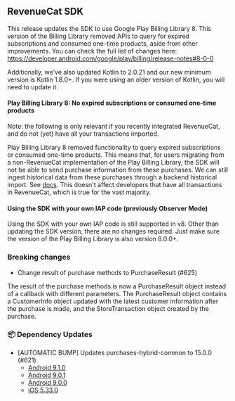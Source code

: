 ## RevenueCat SDK
This release updates the SDK to use Google Play Billing Library 8. This version of the Billing Library removed APIs to query for expired subscriptions and consumed one-time products, aside from other improvements. You can check the full list of changes here: https://developer.android.com/google/play/billing/release-notes#8-0-0

Additionally, we've also updated Kotlin to 2.0.21 and our new minimum version is Kotlin 1.8.0+. If you were using an older version of Kotlin, you will need to update it.

#### Play Billing Library 8: No expired subscriptions or consumed one-time products
Note: the following is only relevant if you recently integrated RevenueCat, and do not (yet) have all your transactions imported.

Play Billing Library 8 removed functionality to query expired subscriptions or consumed one-time products. This means that, for users migrating from a non-RevenueCat implementation of the Play Billing Library, the SDK will not be able to send purchase information from these purchases. We can still ingest historical data from these purchases through a backend historical import. See [docs](https://www.revenuecat.com/docs/migrating-to-revenuecat/migrating-existing-subscriptions). This doesn't affect developers that have all transactions in RevenueCat, which is true for the vast majority.

#### Using the SDK with your own IAP code (previously Observer Mode)
Using the SDK with your own IAP code is still supported in v8. Other than updating the SDK version, there are no changes required. Just make sure the version of the Play Billing Library is also version 8.0.0+.

### Breaking changes
* Change result of purchase methods to PurchaseResult (#625)

The result of the purchase methods is now a PurchaseResult object instead of a callback with different parameters. The PurchaseResult object contains a CustomerInfo object updated with the latest customer information after the purchase is made, and the StoreTransaction object created by the purchase.

### 📦 Dependency Updates
* [AUTOMATIC BUMP] Updates purchases-hybrid-common to 15.0.0 (#621)
  * [Android 9.1.0](https://github.com/RevenueCat/purchases-android/releases/tag/9.1.0)
  * [Android 9.0.1](https://github.com/RevenueCat/purchases-android/releases/tag/9.0.1)
  * [Android 9.0.0](https://github.com/RevenueCat/purchases-android/releases/tag/9.0.0)
  * [iOS 5.33.0](https://github.com/RevenueCat/purchases-ios/releases/tag/5.33.0)
